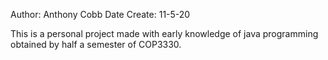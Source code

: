 Author: Anthony Cobb
Date Create: 11-5-20

This is a personal project made with early knowledge of java programming obtained by half a semester of COP3330.
